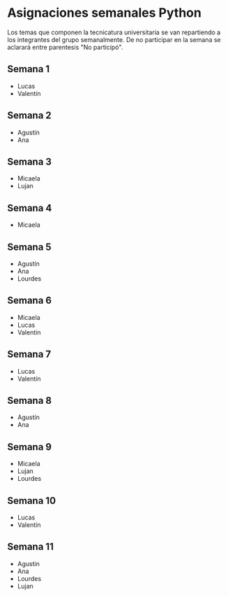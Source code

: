 # Asignaciones semanales Python
Los temas que componen la tecnicatura universitaria se van repartiendo a los integrantes del grupo semanalmente. De no participar en la semana se aclarará entre parentesis "No participó".

## Semana 1
* Lucas
* Valentín

## Semana 2
* Agustín
* Ana

## Semana 3
* Micaela
* Lujan

## Semana 4
* Micaela

## Semana 5
* Agustín
* Ana
* Lourdes

## Semana 6
* Micaela
* Lucas
* Valentin

## Semana 7
* Lucas
* Valentín

## Semana 8
* Agustín
* Ana

## Semana 9
* Micaela
* Lujan
* Lourdes

## Semana 10
* Lucas
* Valentín

## Semana 11
* Agustin
* Ana
* Lourdes
* Lujan
  
